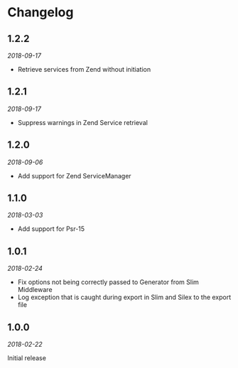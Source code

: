 # Changelog

## 1.2.2

*2018-09-17*

* Retrieve services from Zend without initiation

## 1.2.1

*2018-09-17*

* Suppress warnings in Zend Service retrieval

## 1.2.0

*2018-09-06*

* Add support for Zend ServiceManager

## 1.1.0

*2018-03-03*

* Add support for Psr-15

## 1.0.1

*2018-02-24*

* Fix options not being correctly passed to Generator from Slim Middleware
* Log exception that is caught during export in Slim and Silex to the export file

## 1.0.0

*2018-02-22*

Initial release
